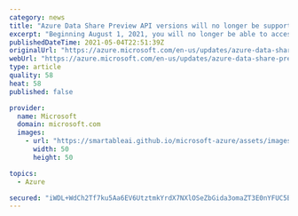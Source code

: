 ```yaml
---
category: news
title: "Azure Data Share Preview API versions will no longer be supported starting August 1, 2021"
excerpt: "Beginning August 1, 2021, you will no longer be able to access Azure Data Share preview API versions (2018-11-01-preview, 2020-06-01-preview) through REST API or SDK."
publishedDateTime: 2021-05-04T22:51:39Z
originalUrl: "https://azure.microsoft.com/en-us/updates/azure-data-share-preview-api-versions-will-no-longer-be-supported-starting-august-1-2021/"
webUrl: "https://azure.microsoft.com/en-us/updates/azure-data-share-preview-api-versions-will-no-longer-be-supported-starting-august-1-2021/"
type: article
quality: 58
heat: 58
published: false

provider:
  name: Microsoft
  domain: microsoft.com
  images:
    - url: "https://smartableai.github.io/microsoft-azure/assets/images/organizations/microsoft.com-50x50.jpg"
      width: 50
      height: 50

topics:
  - Azure

secured: "iWDL+WdCh2Tf7ku5Aa6EV6UtztmkYrdX7NXlOSeZbGida3omaZT3E0nYFUC5Bl1dCHKJD6N6tuitnRJmHBmW7LHPtk6uDAckBN8PQ3KG7PgtTGWF+ND9HcAhxAvC8ciORIMS4twNZfTFZbXcwVuiHFgm5XixxwwhkAk4CowTmSnr5I5Es2JHpQNhyZG87HgpvMck1C4Jn+dRFxI7OsA5SKfn7SwswhrHv5QO0Eudq/1qw3IgyUrBCnS8Xn0rOWOxd5MjL8fYf3oXGEzCtnX7Kjy0odjviJdYIJj7NA34QAMINcIpBVqHsMy0ViWLlIvHoL5EKxuR3zuaWP0AHmZahw6RyueWsNLBp8R7t8oI1n4=;BU1JW0La5q9QCYfNnU2v3g=="
---
```



